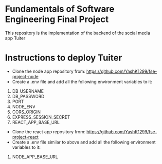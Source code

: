 # Fundamentals of Software Engineering Final Project
This repository is the implementation of the backend of the social media app Tuiter

# Instructions to deploy Tuiter
* Clone the node app repository from: https://github.com/YashK1299/fse-project-node
* Create a .env file and add all the following environment variables to it:
1. DB_USERNAME
2. DB_PASSWORD
3. PORT
4. NODE_ENV
5. CORS_ORIGIN
6. EXPRESS_SESSION_SECRET
7. REACT_APP_BASE_URL
* Clone the react app repository from: https://github.com/YashK1299/fse-project-react
* Create a .env file similar to above and add all the following environment variables to it:
1. NODE_APP_BASE_URL
